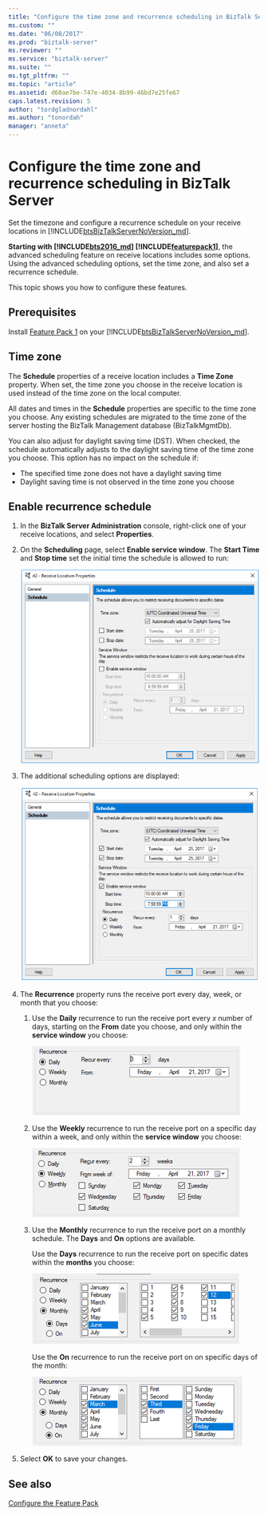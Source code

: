 ```yaml
---
title: "Configure the time zone and recurrence scheduling in BizTalk Server | Microsoft Docs"
ms.custom: ""
ms.date: "06/08/2017"
ms.prod: "biztalk-server"
ms.reviewer: ""
ms.service: "biztalk-server"
ms.suite: ""
ms.tgt_pltfrm: ""
ms.topic: "article"
ms.assetid: d60ae7be-747e-4034-8b99-46bd7e25fe67
caps.latest.revision: 5
author: "tordgladnordahl"
ms.author: "tonordah"
manager: "anneta"
---
```

# Configure the time zone and recurrence scheduling in BizTalk Server
Set the timezone and configure a recurrence schedule on your receive locations in [!INCLUDE[btsBizTalkServerNoVersion_md](../includes/btsbiztalkservernoversion-md.md)]. 

**Starting with [!INCLUDE[bts2016_md](../includes/bts2016-md.md)] [!INCLUDE[featurepack1](../includes/featurepack1.md)]**, the advanced scheduling feature on receive locations includes some options. Using the advanced scheduling options, set the time zone, and also set a recurrence schedule.

This topic shows you how to configure these features.

## Prerequisites
Install [Feature Pack 1](https://www.microsoft.com/download/details.aspx?id=55100) on your [!INCLUDE[btsBizTalkServerNoVersion_md](../includes/btsbiztalkservernoversion-md.md)].

## Time zone

The **Schedule** properties of a receive location includes a **Time Zone** property. When set, the time zone you choose in the receive location is used instead of the time zone on the local computer. 

All dates and times in the **Schedule** properties are specific to the time zone you choose. Any existing schedules are migrated to the time zone of the server hosting the BizTalk Management database (BizTalkMgmtDb). 

You can also adjust for daylight saving time (DST). When checked, the schedule automatically adjusts to the daylight saving time of the time zone you choose. This option has no impact on the schedule if:

* The specified time zone does not have a daylight saving time
* Daylight saving time is not observed in the time zone you choose

## Enable recurrence schedule
1. In the **BizTalk Server Administration** console, right-click one of your receive locations, and select **Properties**. 
2. On the **Scheduling** page, select **Enable service window**. The **Start Time** and **Stop time** set the initial time the schedule is allowed to run:

    ![Enable Service Windows for Receive Port](../core/media/enable-service-windows-for-receive-port.PNG)

3. The additional scheduling options are displayed:

    ![Advanced Scheduling for Receive Port](../core/media/advanced-scheduling-for-receive-port.PNG)

4. The **Recurrence** property runs the receive port every day, week, or month that you choose: 

    1. Use the **Daily** recurrence to run the receive port every *x* number of days, starting on the **From** date you choose, and only within the **service window** you choose:

        ![Daily schedule](../core/media/daily-shcedule.png)

    2. Use the **Weekly** recurrence to run the receive port on a specific day within a week, and only within the **service window** you choose: 

        ![Weekly schedule](../core/media/weekly-shcedule.png)

    3. Use the **Monthly** recurrence to run the receive port on a monthly schedule. The **Days** and **On** options are available. 
	
        Use the **Days** recurrence to run the receive port on specific dates within the **months** you choose: 

        ![Monthly schedule](../core/media/monthly-shcedule.PNG)

        Use the **On** recurrence to run the receive port on on specific days of the month:

        ![monthly on schedule](../core/media/monthly-on-shcedule.PNG)

5. Select **OK** to save your changes. 

## See also
[Configure the Feature Pack](../core/configure-the-feature-pack.md)